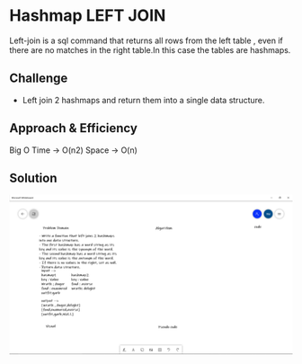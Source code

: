 # Hashmap LEFT JOIN
<!-- Short summary or background information -->
Left-join is a sql command that returns all rows from the left table , even if there are no matches
in the right table.In this case the tables are hashmaps.
## Challenge
<!-- Description of the challenge -->
- Left join 2 hashmaps and return them into a single data structure.
## Approach & Efficiency
<!-- What approach did you take? Why? What is the Big O space/time for this approach? -->
Big O
Time -> O(n2)
Space -> O(n)
## Solution
<!-- Embedded whiteboard image -->
![Image](assets/visual.png)